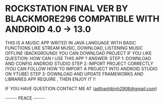 # ROCKSTATION FINAL VER BY BLACKMORE296 COMPATIBLE WITH ANDROID 4.0 -> 13.0
THIS IS A MUSIC APP WRITED IN JAVA LANGUAGE WITH BASIC FUNCTIONS LIKE STREAM MUSIC, DOWNLOAD, LISTENING MUSIC OFFLINE (BACKGROUND)
YOU CAN DOWNLOAD PROJECT IF YOU LIKE
QUESTION: HOW CAN I USE THIS APP ?
ANSWER: 
STEP 1: DOWNLOAD AND CONFIG ANDROID STUDIO 
STEP 2: IMPORT PROJECT CORRECTLY (YOU CAN FOLLOW HOW TO IMPORT A PROJECT INTO ANDROID STUDIO ON YTUBE)
STEP 3: DOWNLOAD AND UPDATE FRAMEWORKS AND LIBRARIES APP REQUIRE , THEN ENJOY IT !!

IF YOU HAVE QUESTION CONTACT ME AT (adthanhbinh2906@gmail.com)

------ PEACE ------
